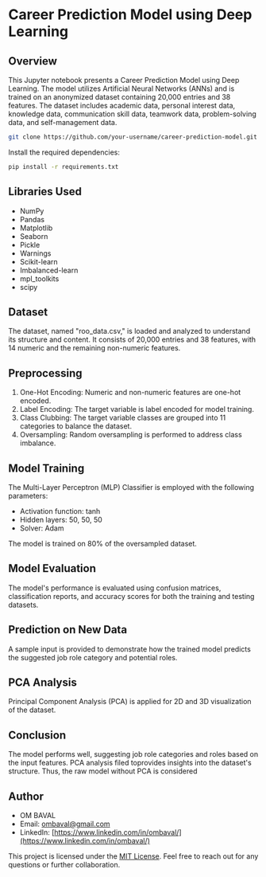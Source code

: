 # Career Prediction Model using Deep Learning

## Overview

This Jupyter notebook presents a Career Prediction Model using Deep Learning. The model utilizes Artificial Neural Networks (ANNs) and is trained on an anonymized dataset containing 20,000 entries and 38 features. The dataset includes academic data, personal interest data, knowledge data, communication skill data, teamwork data, problem-solving data, and self-management data.

```bash
git clone https://github.com/your-username/career-prediction-model.git
```
Install the required dependencies:
```bash
pip install -r requirements.txt
```

## Libraries Used

- NumPy
- Pandas
- Matplotlib
- Seaborn
- Pickle
- Warnings
- Scikit-learn
- Imbalanced-learn
- mpl_toolkits
- scipy

## Dataset

The dataset, named "roo_data.csv," is loaded and analyzed to understand its structure and content. It consists of 20,000 entries and 38 features, with 14 numeric and the remaining non-numeric features.

## Preprocessing

1. One-Hot Encoding: Numeric and non-numeric features are one-hot encoded.
2. Label Encoding: The target variable is label encoded for model training.
3. Class Clubbing: The target variable classes are grouped into 11 categories to balance the dataset.
4. Oversampling: Random oversampling is performed to address class imbalance.

## Model Training

The Multi-Layer Perceptron (MLP) Classifier is employed with the following parameters:
- Activation function: tanh
- Hidden layers: 50, 50, 50
- Solver: Adam

The model is trained on 80% of the oversampled dataset.

## Model Evaluation

The model's performance is evaluated using confusion matrices, classification reports, and accuracy scores for both the training and testing datasets.

## Prediction on New Data

A sample input is provided to demonstrate how the trained model predicts the suggested job role category and potential roles.

## PCA Analysis

Principal Component Analysis (PCA) is applied for 2D and 3D visualization of the dataset.

## Conclusion

The model performs well, suggesting job role categories and roles based on the input features. PCA analysis filed toprovides insights into the dataset's structure. Thus, the raw model without PCA is considered

## Author

- OM BAVAL
- Email: ombaval@gmail.com
- LinkedIn: [https://www.linkedin.com/in/ombaval/](https://www.linkedin.com/in/ombaval/)

This project is licensed under the [MIT License](LICENSE).
Feel free to reach out for any questions or further collaboration.
